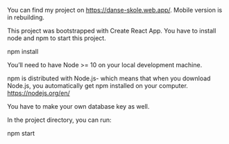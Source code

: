 You can find my project on https://danse-skole.web.app/. Mobile version is in rebuilding.

This project was bootstrapped with Create React App. You have to install node and npm to start this project.

npm install

You’ll need to have Node >= 10 on your local development machine.

npm is distributed with Node.js- which means that when you download Node.js, you automatically get npm installed on your computer. https://nodejs.org/en/

You have to make your own database key as well.

In the project directory, you can run:

npm start


